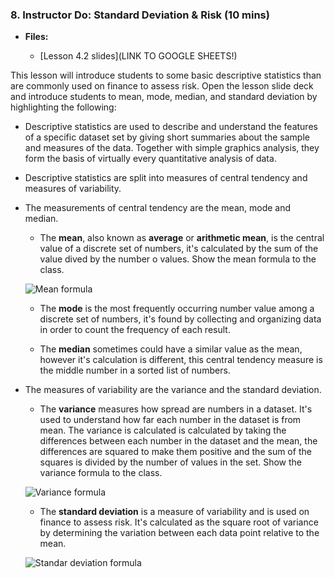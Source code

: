 ### 8. Instructor Do: Standard Deviation & Risk (10 mins)

* **Files:**

  * [Lesson 4.2 slides](LINK TO GOOGLE SHEETS!)

This lesson will introduce students to some basic descriptive statistics than are commonly used on finance to assess risk. Open the lesson slide deck and introduce students to mean, mode, median, and standard deviation by highlighting the following:

* Descriptive statistics are used to describe and understand the features of a specific dataset set by giving short summaries about the sample and measures of the data. Together with simple graphics analysis, they form the basis of virtually every quantitative analysis of data.

* Descriptive statistics are split into measures of central tendency and measures of variability.

* The measurements of central tendency are the mean, mode and median.

  * The **mean**, also known as **average** or **arithmetic mean**, is the central value of a discrete set of numbers, it's calculated by the sum of the value dived by the number o values. Show the mean formula to the class.

  ![Mean formula](Images/mean_formula.png)

  * The **mode** is the most frequently occurring number value among a discrete set of numbers, it's found by collecting and organizing data in order to count the frequency of each result.

  * The **median** sometimes could have a similar value as the mean, however it's calculation is different, this central tendency measure is the middle number in a sorted list of numbers.

* The measures of variability are the variance and the standard deviation.

  * The **variance** measures how spread are numbers in a dataset. It's used to understand how far each number in the dataset is from mean. The variance is calculated is calculated by taking the differences between each number in the dataset and the mean, the differences are squared to make them positive and the sum of the squares is divided by the number of values in the set. Show the variance formula to the class.

  ![Variance formula](Images/variance_formula.png)

  * The **standard deviation** is a measure of variability and is used on finance to assess risk. It's calculated as the square root of variance by determining the variation between each data point relative to the mean.

  ![Standar deviation formula](Images/std_dev_formula.png)
